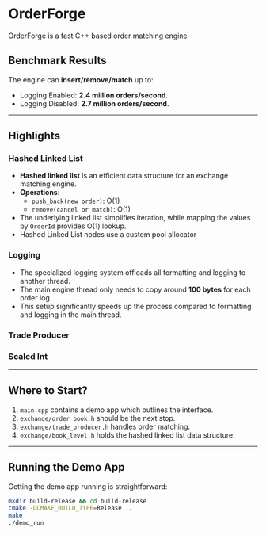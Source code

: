 # OrderForge
OrderForge is a fast C++ based order matching engine
## Benchmark Results
The engine can **insert/remove/match** up to:
- Logging Enabled:  **2.4 million orders/second**.
- Logging Disabled:  **2.7 million orders/second**.

---

## Highlights

### Hashed Linked List
- **Hashed linked list** is an efficient data structure for an exchange matching engine.
- **Operations**:
    - `push_back(new order)`: O(1)
    - `remove(cancel or match)`: O(1)
- The underlying linked list simplifies iteration, while mapping the values by `OrderId` provides O(1) lookup.
- Hashed Linked List nodes use a custom pool allocator

### Logging
- The specialized logging system offloads all formatting and logging to another thread.
- The main engine thread only needs to copy around **100 bytes** for each order log.
- This setup significantly speeds up the process compared to formatting and logging in the main thread.

### Trade Producer

### Scaled Int

---

## Where to Start?

1. `main.cpp` contains a demo app which outlines the interface.
2. `exchange/order_book.h` should be the next stop.
3. `exchange/trade_producer.h` handles order matching.
4. `exchange/book_level.h` holds the hashed linked list data structure.

---

## Running the Demo App

Getting the demo app running is straightforward:

```bash
mkdir build-release && cd build-release
cmake -DCMAKE_BUILD_TYPE=Release ..
make
./demo_run